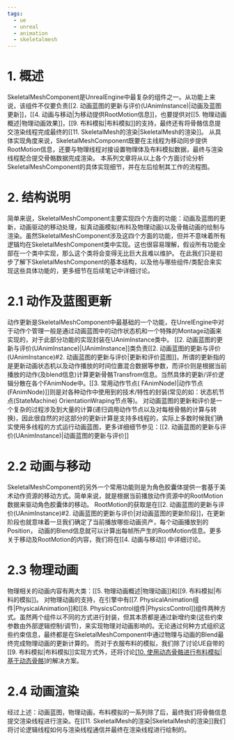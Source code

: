 ```yaml
---
tags:
  - ue
  - unreal
  - animation
  - skeletalmesh
---
```


# 1. 概述

SkeletalMeshComponent是UnrealEngine中最复杂的组件之一。从功能上来说，该组件不仅要负责[[2. 动画蓝图的更新与评价(UAnimInstance)|动画及蓝图更新]]，[[4. 动画与移动|为移动提供RootMotion信息]]，也要提供对[[5. 物理动画概述|物理动画效果]]，[[9. 布料模拟|布料模拟]]的支持，最终还有将骨骼信息提交渲染线程完成最终的[[11. SkeletalMesh的渲染|SkeletalMesh的渲染]]。
从具体实现角度来说，SkeletalMeshComponent既要在主线程为移动同步提供RootMotion信息，还要与物理线程对接设置物理体及布料模拟数据，最终与渲染线程配合提交骨骼数据完成渲染。
本系列文章将从以上各个方面讨论分析SkeletalMeshComponent的具体实现细节，并在左后绘制其工作的流程图。

# 2. 结构说明

简单来说，SkeletalMeshComponent主要实现四个方面的功能：动画及蓝图的更新，动画驱动的移动处理，拟真动画模拟(布料及物理动画)以及骨骼动画的绘制与渲染。虽然SkeletalMeshComponent涉及这四个方面的功能，但并不意味着所有逻辑均在SkeletalMeshComponent类中实现。这也很容易理解，假设所有功能全部在一个类中实现，那么这个类将会变得无比巨大且难以维护。
在此我们只是初步了解下SkeletalMeshComponent的基本结构，以及他与哪些组件/类配合来实现这些具体功能的，更多细节在后续笔记中详细讨论。

# 2.1 动作及蓝图更新

动作更新是SkeletalMeshComponent中最基础的一个功能，在UnrelEngine中对于动作个管理一般是通过动画蓝图中的动作状态机和一个特殊的Montage动画来实现的，对于此部分功能的实现封装在UAnimInstance类中。
[[2. 动画蓝图的更新与评价(UAnimInstance)|UAnimInstance]]类负责[[2. 动画蓝图的更新与评价(UAnimInstance)#2. 动画蓝图的更新与评价|更新和评价蓝图]]，所谓的更新指的是更新动画状态机以及动作播放的时间位置混合数据等参数，而评价则是根据当前播放的动作(及blend信息)计算更新骨骼Transfrom信息。当然具体的更新/评价逻辑分散在各个FAnimNode中。[[3. 常用动作节点( FAnimNode)|动作节点(FAnimNode)]]则是对各种动作中使用到的技术/特性的封装(常见的如：状态机节点(StateMachine)  OrientationWraping节点等)。
对动画蓝图的更新和评价是一个复杂的过程涉及到大量的计算(递归调用动作节点以及对每根骨骼的计算与转换)，因此很自然的对这部分的更新计算是支持多线程的，实际上多数时候我们确实使用多线程的方式运行动画蓝图，更多详细细节参见：[[2. 动画蓝图的更新与评价(UAnimInstance)|动画蓝图的更新与评价]]

# 2.2 动画与移动

SkeletalMeshComponent的另外一个常用功能则是为角色胶囊体提供一套基于美术动作资源的移动方式。简单来说，就是根据当前播放动作资源中的RootMotion数据来驱动角色胶囊体的移动。
RootMotion的获取是在[[2. 动画蓝图的更新与评价(UAnimInstance)#2. 动画蓝图的更新与评价|对动画蓝图的更新阶段]]，在更新阶段也就意味着一旦我们确定了当前播放哪些动画资产，每个动画播放到的Position， 动画的Blend信息就可以计算出每帧所产生的RootMotion信息。更多关于移动及RootMotion的内容，我们将在[[4. 动画与移动]] 中详细讨论。

# 2.3 物理动画

物理相关的动画内容有两大类：[[5. 物理动画概述|物理动画]]和[[9. 布料模拟|布料的模拟]]。
对物理动画的支持，在引擎中有[[7. PhysicalAnimation组件|PhysicalAnimation]]和[[8. PhysicsControl组件|PhysicsControl]]组件两种方式。虽然两个组件以不同的方式进行封装，但其本质都是通过新增约束(这些约束参数由外部逻辑控制/调节)，来实现物理对动画影响的。无论通过何种方式组织这些约束信息，最终都是在SkeletalMeshComponent中通过物理与动画的Blend最终完成物理动画的更新计算的。
而对于衣服布料的模拟，我们除了讨论UE自带的[[9. 布料模拟|布料模拟]]实现方式外，还将讨论[[10. 使用动态骨骼进行布料模拟|基于动态骨骼]](更高效更可控)的解决方案。

# 2.4 动画渲染

经过上述：动画蓝图，物理动画，布料模拟的一系列除了后，最终我们将骨骼信息提交渲染线程进行渲染。在[[11. SkeletalMesh的渲染|SkeletalMesh的渲染]]我们将讨论逻辑线程如何与渲染线程通信并最终在渲染线程进行绘制的。